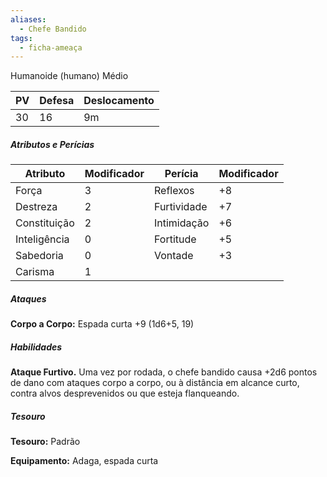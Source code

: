 ```yaml
---
aliases:
  - Chefe Bandido
tags:
  - ficha-ameaça
---
```

Humanoide (humano) Médio

| PV  | Defesa | Deslocamento |
| --- | ------ | ------------ |
|30|16|9m|

##### Atributos e Perícias
| Atributo     | Modificador | Perícia     | Modificador |
| ------------ | ----------- | ----------- | ----------- |
| Força        | 3           | Reflexos    | +8          |
| Destreza     | 2           | Furtividade | +7          |
| Constituição | 2           | Intimidação | +6          |
| Inteligência | 0           | Fortitude   | +5          |
| Sabedoria    | 0           | Vontade     | +3          |
| Carisma      | 1           ||

##### Ataques
**Corpo a Corpo:** Espada curta +9 (1d6+5, 19)

##### Habilidades
**Ataque Furtivo.** Uma vez por rodada, o chefe bandido causa +2d6 pontos de dano com ataques corpo a corpo, ou à distância em alcance curto, contra alvos desprevenidos ou que esteja flanqueando.

##### Tesouro
**Tesouro:** Padrão

**Equipamento:** Adaga, espada curta
